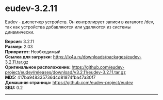 # eudev-3.2.11

Eudev - диспетчер устройств. Он контролирует записи в каталоге /dev, так как устройства добавляются или удаляются из системы динамически.

**Версия:** 3.2.11
<br />
**Размер:** 2.03
<br />
**Приоритет:** Необходимый
<br />
**Ссылка для загрузки:** https://lx4u.ru/downloads/packages/eudev-3.2.11.tar.gz
<br />
**Оригинальное расположение:** https://github.com/eudev-project/eudev/releases/download/v3.2.11/eudev-3.2.11.tar.gz
<br />
**MD5:** 417ba948335736d4d81874fba47a30f7
<br />
**Домашняя страница:** https://github.com/eudev-project/eudev
        <br />**SBU:** 0.2

***
            